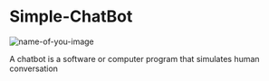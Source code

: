 # Simple-ChatBot
![name-of-you-image](https://www.revechat.com/wp-content/uploads/2019/10/146-Top-10-Chatbot-Use-Cases-That-Really-Work.jpg)

A chatbot is a software or computer program that simulates human conversation 
